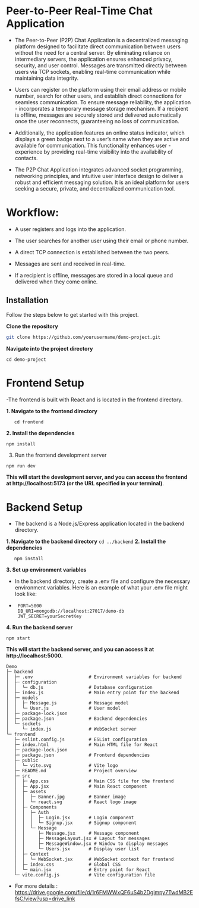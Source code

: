 # Peer-to-Peer Real-Time Chat Application

- The Peer-to-Peer (P2P) Chat Application is a decentralized messaging platform designed to facilitate direct communication between users without the need for a central server. By eliminating reliance on 
   intermediary servers, the application ensures enhanced privacy, security, and user control. Messages are transmitted directly between users via TCP sockets, enabling real-time communication while maintaining        data integrity.

- Users can register on the platform using their email address or mobile number, search for other users, and establish direct connections for seamless communication. To ensure message reliability, the application -   incorporates a temporary message storage mechanism. If a recipient is offline, messages are securely stored and delivered automatically once the user reconnects, guaranteeing no loss of communication.

- Additionally, the application features an online status indicator, which displays a green badge next to a user’s name when they are active and available for communication. This functionality enhances user -         experience by providing real-time visibility into the availability of contacts.

- The P2P Chat Application integrates advanced socket programming, networking principles, and intuitive user interface design to deliver a robust and efficient messaging solution. It is an ideal platform for users    seeking a secure, private, and decentralized communication tool.

# Workflow:

- A user registers and logs into the application.

- The user searches for another user using their email or phone number.

- A direct TCP connection is established between the two peers.

- Messages are sent and received in real-time.

- If a recipient is offline, messages are stored in a local queue and delivered when they come online.

## Installation

Follow the steps below to get started with this project.

**Clone the repository**

```bash
git clone https://github.com/yourusername/demo-project.git
```
**Navigate into the project directory**
```
cd demo-project
```
# Frontend Setup

-The frontend is built with React and is located in the frontend directory.

 **1. Navigate to the frontend directory**
   ```
      cd frontend
   ```
 **2. Install the dependencies**
   ```
   npm install
   ```
 3. Run the frontend development server
   ```
   npm run dev
```
**This will start the development server, and you can access the frontend at http://localhost:5173 (or the URL specified in your terminal)**.


# Backend Setup
- The backend is a Node.js/Express application located in the backend directory.
  
**1. Navigate to the backend directory**
     ```
     cd ../backend
     ```
**2. Install the dependencies**
   ```
      npm install
   ```
**3. Set up environment variables**
    
- In the backend directory, create a .env file and configure the necessary environment variables. Here is an example of what your .env file might look like:
- ```
   PORT=5000
   DB_URI=mongodb://localhost:27017/demo-db
   JWT_SECRET=yourSecretKey
  ```
 **4. Run the backend server**
   ```
   npm start
   ```
**This will start the backend server, and you can access it at http://localhost:5000.**

```
Demo
├─ backend
│  ├─ .env                     # Environment variables for backend
│  ├─ configuration
│  │  └─ db.js                 # Database configuration
│  ├─ index.js                 # Main entry point for the backend
│  ├─ models
│  │  ├─ Message.js            # Message model
│  │  └─ User.js               # User model
│  ├─ package-lock.json
│  ├─ package.json             # Backend dependencies
│  └─ sockets
│     └─ index.js              # WebSocket server
└─ frontend
   ├─ eslint.config.js         # ESLint configuration
   ├─ index.html               # Main HTML file for React
   ├─ package-lock.json
   ├─ package.json             # Frontend dependencies
   ├─ public
   │  └─ vite.svg              # Vite logo
   ├─ README.md                # Project overview
   ├─ src
   │  ├─ App.css               # Main CSS file for the frontend
   │  ├─ App.jsx               # Main React component
   │  ├─ assets
   │  │  ├─ Banner.jpg         # Banner image
   │  │  └─ react.svg          # React logo image
   │  ├─ Components
   │  │  ├─ Auth
   │  │  │  ├─ Login.jsx       # Login component
   │  │  │  └─ Signup.jsx      # Signup component
   │  │  └─ Message
   │  │     ├─ Message.jsx     # Message component
   │  │     ├─ MessageLayout.jsx # Layout for messages
   │  │     ├─ MessageWindow.jsx # Window to display messages
   │  │     └─ Users.jsx       # Display user list
   │  ├─ Context
   │  │  └─ WebSocket.jsx      # WebSocket context for frontend
   │  ├─ index.css             # Global CSS
   │  └─ main.jsx              # Entry point for React
   └─ vite.config.js           # Vite configuration file
```

- For more details : https://drive.google.com/file/d/1r6FMWWxQF6uS4b2Dgimpy7TwdMB2EfsC/view?usp=drive_link
